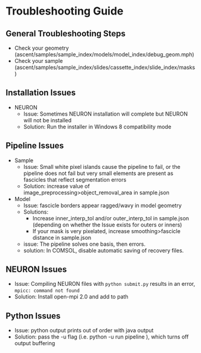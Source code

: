 # Troubleshooting Guide

## General Troubleshooting Steps
- Check your geometry (ascent/samples/sample_index/models/model_index/debug_geom.mph)
- Check your sample (ascent/samples/sample_index/slides/cassette_index/slide_index/masks)

## Installation Issues
- NEURON
    - Issue: Sometimes NEURON installation will complete but NEURON will not be installed
    - Solution: Run the installer in Windows 8 compatibility mode

## Pipeline Issues
- Sample
    - Issue: Small white pixel islands cause the pipeline to fail, or the pipeline does not fail but very small elements are present as fascicles that reflect segmentation errors
    - Solution: increase value of image_preprocessing>object_removal_area in sample.json
- Model
    - Issue: fascicle borders appear ragged/wavy in model geometry
    - Solutions:
        - Increase inner_interp_tol and/or outer_interp_tol in  sample.json (depending on whether the Issue exists for outers or inners)
        - If your mask is very pixelated, increase smoothing>fascicle distance in sample.json
    - issue: The pipeline solves one basis, then errors.
    - solution: In COMSOL, disable automatic saving of recovery files.

## NEURON Issues
- Issue: Compiling NEURON files with `python submit.py` results in an error, `mpicc: command not found`
- Solution: Install open-mpi 2.0 and add to path

## Python Issues
- Issue: python output prints out of order with java output
- Solution: pass the -u flag (i.e. python -u run pipeline <run indices>), which turns off output buffering
